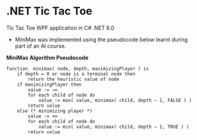 # .NET Tic Tac Toe
Tic Tac Toe WPF application in C# .NET 6.0 
- MiniMax was implemented using the pseudocode below learnt during part of an AI course.

**MiniMax Algorithm Pseudocode**

```
function  minimax( node, depth, maximizingPlayer ) is
    if depth = 0 or node is a terminal node then
        return the heuristic value of node
    if maximizingPlayer then
        value := −∞
        for each child of node do
            value := max( value, minimax( child, depth − 1, FALSE ) )
        return value
    else (* minimizing player *)
        value := +∞
        for each child of node do
            value := min( value, minimax( child, depth − 1, TRUE ) )
        return value
```
